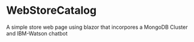 # WebStoreCatalog
A simple store web page using blazor that incorpores a MongoDB Cluster and IBM-Watson chatbot
